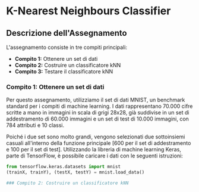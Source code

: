 # K-Nearest Neighbours Classifier

## Descrizione dell'Assegnamento

L'assegnamento consiste in tre compiti principali:

- **Compito 1:** Ottenere un set di dati
- **Compito 2:** Costruire un classificatore kNN
- **Compito 3:** Testare il classificatore kNN

### Compito 1: Ottenere un set di dati

Per questo assegnamento, utilizziamo il set di dati MNIST, un benchmark standard per i compiti di machine learning. I dati rappresentano 70.000 cifre scritte a mano in immagini in scala di grigi 28x28, già suddivise in un set di addestramento di 60.000 immagini e un set di test di 10.000 immagini, con 784 attributi e 10 classi.

Poiché i due set sono molto grandi, vengono selezionati due sottoinsiemi casuali all'interno della funzione principale [600 per il set di addestramento e 100 per il set di test]. Utilizzando la libreria di machine learning Keras, parte di TensorFlow, è possibile caricare i dati con le seguenti istruzioni:

```python
from tensorflow.keras.datasets import mnist
(trainX, trainY), (testX, testY) = mnist.load_data()

### Compito 2: Costruire un classificatore kNN
